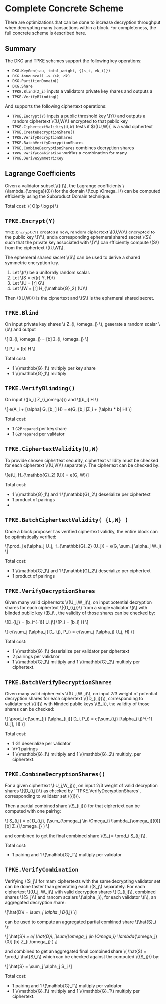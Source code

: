 # Complete Concrete Scheme

There are optimizations that can be done to increase decryption throughput when decrypting many transactions within a block. For completeness, the full concrete scheme is described here.

## Summary

The DKG and TPKE schemes support the following key operations:

* `DKG.KeyGen(tau, total_weight, {(s_i, ek_i)})`
* `DKG.Announce() -> (ek, dk)`
* `DKG.PartitionDomain() `
* `DKG.Share` 
* `TPKE.Blind(Z_i)` inputs a validators private key shares and outputs a 
* `TPKE.VerifyBlinding()`

And supports the following ciphertext operations:

* `TPKE.Encrypt(Y)` inputs a public threshold key \\(Y\\) and outputs a random ciphertext \\((U,W)\\) encrypted to that public key
* `TPKE.CiphertextValidity(U,W)` tests if $\\((U,W)\\) is a valid ciphertext
* `TPKE.CreateDecryptionShare()`
* `TPKE.VerifyDecryptionShares`
* `TPKE.BatchVerifyDecryptionShares`
* `TPKE.CombineDecryptionShares` combines decryption shares 
* `TPKE.VerifyCombination` verifies a combination for many 
* `TPKE.DeriveSymmetricKey`

## Lagrange Coefficients

Given a validator subset \\(\{i\}\\), the Lagrange coefficients \\(\lambda_{\omega}(0)\\) for the domain \\(\cup \Omega_i \\) can be computed efficiently using the Subproduct Domain technique.

Total cost: \\( O(p \log p) \\) 

## `TPKE.Encrypt(Y)`

`TPKE.Encrypt(Y)` creates a new, random ciphertext \\((U,W)\\) encrypted to the public key \\(Y\\), and a corresponding ephemeral shared secret \\(S\\) such that the private key associated with \\(Y\\) can efficiently compute \\(S\\) from the ciphertext \\((U,W)\\). 

The ephemeral shared secret \\(S\\) can be used to derive a shared symmetric encryption key.


1. Let \\(r\\) be a uniformly random scalar.
2. Let \\(S = e([r] Y, H)\\)
3. Let \\(U = [r] G\\)
4. Let \\(W = [r] H_{\mathbb{G}_2} (U)\\)

Then \\((U,W)\\) is the ciphertext and \\(S\\) is the ephemeral shared secret. 

## `TPKE.Blind`

On input private key shares \\( Z_{i, \omega_j} \\), generate a random scalar \\(b\\) and output 

\\[ B_{i, \omega_j} = [b] Z_{i, \omega_j} \\] 

\\[ P_i = [b] H \\]

Total cost:
* 1 \\(\mathbb{G}_1\\) multiply per key share
* 1 \\(\mathbb{G}_1\\) multiply
  
## `TPKE.VerifyBlinding()`

On input \\([b_i] Z_{i_\omega}\\) and \\([b_i] H \\)

\\[ e(A_i + [\alpha] G, [b_i] H) = e(G, [b_i]Z_i + [\alpha * b] H) \\]

Total cost:
* 1 `G2Prepared` per key share
* 1 `G2Prepared` per validator

## `TPKE.CiphertextValidity(U,W)`

To provide chosen ciphertext security, ciphertext validity must be checked for each ciphertext \\((U,W)\\) separately. The ciphertext can be checked by:

\\[e(U, H_{\mathbb{G}_2} (U)) = e(G, W)\\]

Total cost:
* 1 \\(\mathbb{G}_1\\) and 1 \\(\mathbb{G}_2\\) deserialize per ciphertext
* 1 product of pairings
* 
## `TPKE.BatchCiphertextValidity( {U,W} )`

Once a block proposer has verified ciphertext validity, the entire block can be optimistically verified:

\\[\prod_j e(\alpha_j U_j, H_{\mathbb{G}_2} (U_j)) = e(G, \sum_j \alpha_j W_j) \\]

Total cost:
* 1 \\(\mathbb{G}_1\\) and 1 \\(\mathbb{G}_2\\) deserialize per ciphertext
* 1 product of pairings

## `TPKE.VerifyDecryptionShares`

Given many valid ciphertexts \\((U_j,W_j)\\), on input potential decryption shares for each ciphertext \\(\{D_{i,j}\}\\) from a single validator \\(i\\) with blinded public key \\(B_i\\), the validity of those shares can be checked by:

\\[D_{i,j} = [b_i^{-1}] U_j\\]
\\[P_i = [b_i] H \\]

\\[ e(\sum_j [\alpha_j] D_{i,j}, P_i) = e(\sum_j [\alpha_j] U_j, H) \\]

Total cost:
* 1 \\(\mathbb{G}_1\\) deserialize per validator per ciphertext
* 2 pairings per validator
* 1 \\(\mathbb{G}_1\\) multiply and 1 \\(\mathbb{G}_2\\) multiply per ciphertext.

## `TPKE.BatchVerifyDecryptionShares`

Given many valid ciphertexts \\((U_j,W_j)\\), on input 2/3 weight of potential decryption shares for each ciphertext \\(\{D_{i,j}\}\\), corresponding to validator set \\(\{i\}\\) with blinded public keys \\(B_i\\), the validity of those shares can be checked:

\\[ \prod_i e(\sum_{j} [\alpha_{i,j}] D_i, P_i) = e(\sum_{i,j} [\alpha_{i,j}^{-1} U_j], H) \\]

Total cost:
* 1 G1 deserialize per validator
* V+1 pairings
* 1 \\(\mathbb{G}_1\\) multiply and 1 \\(\mathbb{G}_2\\) multiply, per ciphertext.

## `TPKE.CombineDecryptionShares()`

For a given ciphertext \\((U_j,W_j)\\), on input 2/3 weight of valid decryption shares \\(\{D_{i,j}\}\\) as checked by ``TPKE.VerifyDecryptionShares`, corresponding to validator set \\(\{i\}\\).

Then a partial combined share \\(S_{i,j}\\) for that ciphertext can be computed with one pairing:

\\[ S_{i,j} = e( D_{i,j}, [\sum_{\omega_j \in \Omega_i} \lambda_{\omega_j}(0)] [b] Z_{i,\omega_j}  ) \\]

and combined to get the final combined share \\(S_j = \prod_i S_{i,j}\\).

Total cost: 
* 1 pairing and 1 \\(\mathbb{G}_T\\) multiply per validator 

## `TPKE.VerifyCombination`

Verifying \\(S_j\\) for many ciphertexts with the same decrypting validator set can be done faster than generating each \\(S_j\\) separately. For each ciphertext \\((U_j, W_j)\\) with valid decryption shares \\( D_{i,j}\\), combined shares \\(\{S_j\}\\) and random scalars \\(\alpha_j\\), for each validator \\(i\\), an aggregated decryption share: 

\\[\hat{D}_i = \sum_j \alpha_j D_{i,j} \\]

can be used to compute an aggregated partial combined share \\(\hat{S}_i \\):

\\[ \hat{S}_i = e( \hat{D}_i, [\sum_{\omega_j \in \Omega_i} \lambda_{\omega_j}(0)] [b] Z_{i,\omega_j}  ) \\]

and combined to get an aggregated final combined share \\( \hat{S} = \prod_i \hat{S}_i\\) which can be checked against the computed \\(\{S_j\}\\) by: 

\\[ \hat{S} = \sum_j \alpha_j S_j \\]

Total cost:
* 1 pairing and 1 \\(\mathbb{G}_T\\) multiply per validator
* 1 \\(\mathbb{G}_1\\) multiply and 1 \\(\mathbb{G}_T\\) multiply per ciphertext.
